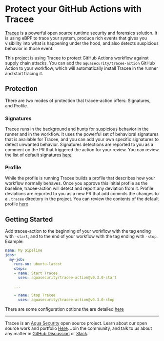 # Protect your GitHub Actions with Tracee

[Tracee](https://github.com/aquasecurity/tracee) is a powerful open source runtime security and forensics solution. It is using eBPF to trace your system, produce rich events that gives you visibility into what is happening under the hood, and also detects suspicious behavior in those event.

This project is using Tracee to protect GitHub Actions workflow against supply chain attacks. You can add the `aquasecurity/tracee-action` GitHub Action to your workflow, which will automatically install Tracee in the runner and start tracing it.

## Protection

There are two modes of protection that tracee-action offers: Signatures, and Profile.

### Signatures

Tracee runs in the background and hunts for suspicious behavior in the runner and in the workflow. It uses the powerful set of behavioral signatures that is available for Tracee, and you can add your own specific signatures to detect unwanted behavior.
Signatures detections are reported to you as a comment on the PR that triggered the action for your review.
You can review the list of default signatures [here](docs/signatures.md)

### Profile

While the profile is running Tracee builds a profile that describes how your workflow normally behaves. Once you approve this initial profile as the baseline, tracee-action will detect and report any deviation from it.
Profile deviations are reported to you as a new PR that add commits the changes to a `.tracee` directory in the project.
You can review the contents of the default profile [here](docs/profile.md)

## Getting Started

Add tracee-action to the beginning of your workflow with the tag ending with `-start`, and to the end of your workflow with the tag ending with `-stop`.
Example:

```yaml
name: My pipeline
jobs:
  my-job:
    runs-on: ubuntu-latest
    steps:
    - name: Start Tracee
      uses: aquasecurity/tracee-action@v0.3.0-start

    ...

    - name: Stop Tracee
      uses: aquasecurity/tracee-action@v0.3.0-stop
```

There are some configuration options the are detailed [here](docs/config.md)

---

Tracee is an [Aqua Security] open source project.
Learn about our open source work and portfolio [Here].
Join the community, and talk to us about any matter in [GitHub Discussion] or [Slack].

[Aqua Security]: https://aquasec.com
[GitHub Discussion]: https://github.com/aquasecurity/tracee/discussions
[Slack]: https://slack.aquasec.com
[Here]: https://www.aquasec.com/products/open-source-projects/